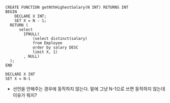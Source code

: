 ```
CREATE FUNCTION getNthHighestSalary(N INT) RETURNS INT
BEGIN
    DECLARE X INT;
    SET X = N - 1;
  RETURN (
      select 
        IFNULL(
            (select distinct(salary)
            from Employee
            order by salary DESC
            limit X, 1)
        , NULL)
  );
END
```

```
DECLARE X INT
SET X = N-1
```
- 선언을 안해주는 경우에 동작하지 않는다. 밑에 그냥 N-1으로 쓰면 동작하지 않는데 이유가 뭐지?
